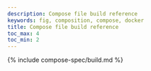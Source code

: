 ```yaml
---
description: Compose file build reference
keywords: fig, composition, compose, docker
title: Compose file build reference
toc_max: 4
toc_min: 2
---
```


{% include compose-spec/build.md %}